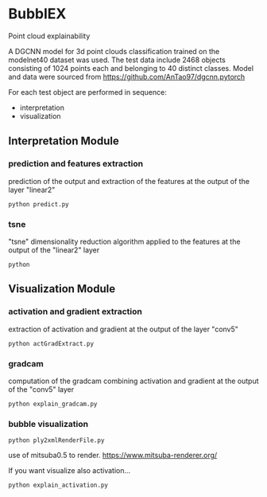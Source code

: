 # BubblEX
Point cloud explainability

A DGCNN model for 3d point clouds classification trained on the modelnet40 dataset was used. The test data include 2468 objects consisting of 1024 points each and belonging to 40 distinct classes. Model and data were sourced from https://github.com/AnTao97/dgcnn.pytorch

For each test object are performed in sequence:
- interpretation
- visualization

## Interpretation Module

### prediction and features extraction

prediction of the output and extraction of the features at the output of the layer "linear2" 

```
python predict.py
```

### tsne

"tsne" dimensionality reduction algorithm applied to the features at the output of the "linear2" layer

```
python 
```

## Visualization Module

### activation and gradient extraction

extraction of activation and gradient at the output of the layer "conv5" 

```
python actGradExtract.py
```

### gradcam

computation of the gradcam combining activation and gradient at the output of the "conv5" layer

```
python explain_gradcam.py
```

### bubble visualization

```
python ply2xmlRenderFile.py
```

use of mitsuba0.5 to render. https://www.mitsuba-renderer.org/


If you want visualize also activation...

```
python explain_activation.py
```

